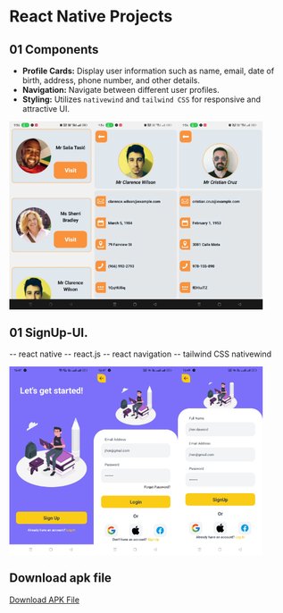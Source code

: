 # React Native Projects

## 01 Components
* **Profile Cards:** Display user information such as name, email, date of birth, address, phone number, and other details.
* **Navigation:** Navigate between different user profiles.
* **Styling:** Utilizes `nativewind` and `tailwind CSS` for responsive and attractive UI.

<div style="display: flex; flex-direction: 'row';">
<img src="./assets_file/Component1.jpg" width=30%>
<img src="./assets_file/Component2.jpg" width=30%>
<img src="./assets_file/Component3.jpg" width=30%>
</div>

## 01 SignUp-UI.
-- react native
-- react.js
-- react navigation 
-- tailwind CSS nativewind
<div style="display: flex; flex-direction: 'row';">
<img src="./assets_file/Signup1.jpg" width=30%>
<img src="./assets_file/Signup2.jpg" width=30%>
<img src="./assets_file/Signup3.jpg" width=30%>
</div>

## Download apk file
[Download APK File](url)

